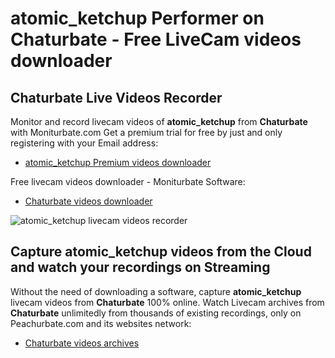 # atomic_ketchup Performer on Chaturbate - Free LiveCam videos downloader

## Chaturbate Live Videos Recorder

Monitor and record livecam videos of **atomic_ketchup** from **Chaturbate** with Moniturbate.com
Get a premium trial for free by just and only registering with your Email address:
* [atomic_ketchup Premium videos downloader](https://moniturbate.com/request-demo-licence-key.html)

Free livecam videos downloader - Moniturbate Software:
* [Chaturbate videos downloader](https://moniturbate.com/moniturbate-download-software.html)

![atomic_ketchup livecam videos recorder](https://peachurnet.com/templates/moniturbate-software.png)


## Capture atomic_ketchup videos from the Cloud and watch your recordings on Streaming

Without the need of downloading a software, capture **atomic_ketchup** livecam videos from **Chaturbate** 100% online.
Watch Livecam archives from **Chaturbate** unlimitedly from thousands of existing recordings, only on Peachurbate.com and its websites network:
* [Chaturbate videos archives](https://peachurnet.com/)